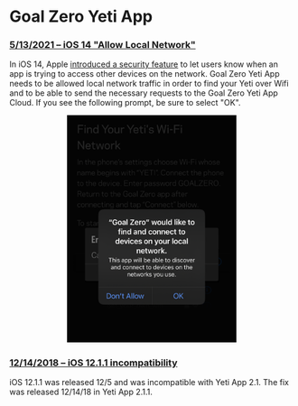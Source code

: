 # Goal Zero Yeti App

### [5/13/2021 – iOS 14 "Allow Local Network"](#5132021-ios-14-allow-local-network)

In iOS 14, Apple [introduced a security feature](https://support.apple.com/en-us/HT211870) to let users know when an app is trying to access other devices on the network. Goal Zero Yeti App needs to be allowed local network traffic in order to find your Yeti over Wifi and to be able to send the necessary requests to the Goal Zero Yeti App Cloud. If you see the following prompt, be sure to select "OK".

<p align="center"><img src="../assets/images/ios-allow-local-network.png" width="300px" /></p>

### [12/14/2018 – iOS 12.1.1 incompatibility](#12142018--ios-1211-incompatibility)

iOS 12.1.1 was released 12/5 and was incompatible with Yeti App 2.1. The fix was released 12/14/18 in Yeti App 2.1.1.
